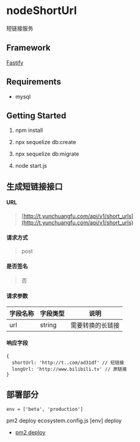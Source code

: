 # nodeShortUrl

短链接服务

## Framework

[Fastify](https://www.fastify.io)

## Requirements

* mysql

## Getting Started

1. npm install

2. npx sequelize db:create

3. npx sequelize db:migrate

4. node start.js

## 生成短链接接口

#### URL

> [http://t.yunchuangfu.com/api/v1/short_urls](http://t.yunchuangfu.com/api/v1/short_urls)

#### 请求方式

> post

#### 是否签名

> 否

#### 请求参数

| 字段名称   | 字段类型 | 说明                    |
| ---------- | -------- | ------------------------|
| url        | string   | 需要转换的长链接        |

#### 响应字段

```
{
  shortUrl: 'http://t..com/ad31df' // 短链接
  longUrl: 'http://www.bilibili.tv' // 原链接
}
```

## 部署部分

```
env = ['beta', 'production']
```

pm2 deploy ecosystem.config.js [env] deploy

* [pm2 deploy](http://pm2.keymetrics.io/docs/usage/deployment/)

